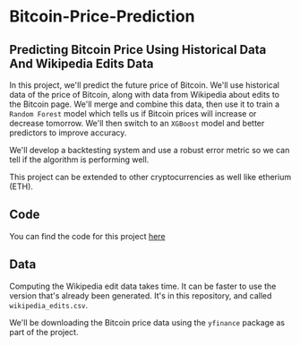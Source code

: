 # Bitcoin-Price-Prediction
## Predicting Bitcoin Price Using Historical Data And Wikipedia Edits Data 

In this project, we'll predict the future price of Bitcoin.  We'll use historical data of the price of Bitcoin, along with data from Wikipedia about edits to the Bitcoin page.  We'll merge and combine this data, then use it to train a `Random Forest` model which tells us if Bitcoin prices will increase or decrease tomorrow.  We'll then switch to an `XGBoost` model and better predictors to improve accuracy.

We'll develop a backtesting system and use a robust error metric so we can tell if the algorithm is performing well.

This project can be extended to other cryptocurrencies as well like etherium (ETH).

## Code

You can find the code for this project [here](https://github.com/TVR28/Bitcoin-Price-Prediction-/blob/main/Bitcoin%20Price%20Prediction.ipynb)

## Data

Computing the Wikipedia edit data takes time.  It can be faster to use the version that's already been generated.  It's in this repository, and called `wikipedia_edits.csv`.

We'll be downloading the Bitcoin price data using the `yfinance` package as part of the project.

